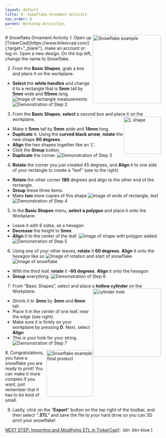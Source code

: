 ```yaml
---
layout: default
title: 8- Snowflake Ornament Activity
nav_order: 9
parent: Workshop Activities
---
```

<img src="images/tinkercad-snowflake-01.png" style="float:right;width:220px" alt="Snowflake example">
# Snowflake Ornament Activity
1. Open up [TinkerCad](https://www.tinkercad.com/){:target="_blank"}, make an account or log-in. Open a new design. On the top left, change the name to Snowflake.

2. From the **Basic Shapes**, grab a box and place it on the workplane. 
- **Select** the **white handles** and change it to a rectangle that is **5mm** tall by **5mm** wide and **55mm** long.<br>
![Image of rectangle measurements](images/tinkercad-snowflake-02.png)
![Demonstration of Step 2](images/tinkercad-snowflake-03.gif)
3. From the **Basic Shapes**, **select** a second box and place it on the workplane. <img src="images/tinkercad-snowflake-04.png" style="float:right;width:120px" alt="L shape">
- Make it **5mm** tall by **5mm** wide and **14mm** long. 
- **Duplicate** it. Using the **curved black arrow**, **rotate** the new shape **90 degrees**.
- **Align** the two shapes together like an ‘L’. 
- Click the **Group** button. 
- **Duplicate** the corner. 
![Demonstration of Step 3](images/tinkercad-snowflake-05.gif)
4. **Rotate** the corner you just created 45 degrees, and **Align** it to one side of your rectangle to create a “leaf” (see to the right). 
- **Rotate** the other corner **180** degrees and align to the other end of the rectangle. 
- **Group** these three items.
- Make **two** more copies of this shape
![Image of ends of rectangle, leaf](images/tinkercad-snowflake-06.png)
![Demonstration of Step 4](images/tinkercad-snowflake-07.gif)
5. In the **Basic Shapes** menu, **select a polygon** and place it onto the Workplane. 
- Leave it with 6 sides, as a hexagon
- **Decrease** the height to **5mm**. 
- **Align** it to the center of the leaf. 
![Image of shape with polygon added](images/tinkercad-snowflake-08.png)
![Demonstration of Step 5](images/tinkercad-snowflake-09.gif)
6. Using one of your other leaves, **rotate** it **60 degrees**. **Align** it onto the hexagon like so
![Image of rotation and start of snowflake](images/tinkercad-snowflake-10.png)![Image of snowflake](images/tinkercad-snowflake-11.png)
- With the third leaf, **rotate** it **-60 degrees**. **Align** it onto the hexagon
- **Group** everything.
![Demonstration of Step 6](images/tinkercad-snowflake-12.gif)
7. From “Basic Shapes”, select and place a **hollow cylinder** on the Workplane. <img src="images/tinkercad-snowflake-03.png" style="float:right;width:220px" alt="cylinder hole">
- Shrink it to **3mm** by **3mm** and **6mm** tall. 
- Place it in the center of one leaf, near the edge (see right). 
- Make sure it is firmly on your workplane by pressing **D**. Next, select **Align**
- This is your hole for your string.
![Demonstration of Step 7](images/tinkercad-snowflake-14.gif)
<img src="images/tinkercad-snowflake-15.png" style="float:right;width:150px" alt="Snowflake example final product">
8. Congratulations, you have a snowflake you are ready to print! You can make it more complex if you want, just remember that it has to be kind of small.

9. Lastly, click on the “**Export**” button on the top right of the toolbar, and then select “**.STL**” and save the file to your hard drive so you can 3D print your snowflake!

[NEXT STEP: Importing and Modifying STL in TinkerCad](importing-modifying-stl.html){: .btn .btn-blue }
